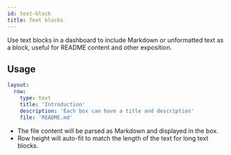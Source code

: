 ```yaml
---
id: text-block
title: Text blocks
---
```


Use text blocks in a dashboard to include Markdown or unformatted text as a block, useful for README content and other exposition.

## Usage

```yaml
layout:
  row:
    type: text
    title: 'Introduction'
    description: 'Each box can have a title and description'
    file: 'README.md'
```

- The file content will be parsed as Markdown and displayed in the box.
- Row height will auto-fit to match the length of the text for long text blocks.
